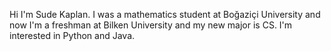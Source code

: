 Hi I'm Sude Kaplan. I was a mathematics student at Boğaziçi University and now I'm a freshman at Bilken University and my new major is CS. I'm interested in Python and Java.


<!---
skaplann/skaplann is a ✨ special ✨ repository because its `README.md` (this file) appears on your GitHub profile.
You can click the Preview link to take a look at your changes.
--->
